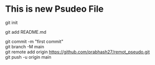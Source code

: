 # This is new Psudeo File
git init
<br>

git add README.md
<br>

git commit -m "first commit"
<br>
git branch -M main
<br>
git remote add origin https://github.com/prabhash27/remot_pseudo.git
<br>
git push -u origin main